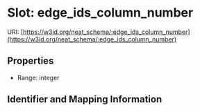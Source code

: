 # Slot: edge_ids_column_number

URI: [https://w3id.org/neat_schema/:edge_ids_column_number](https://w3id.org/neat_schema/:edge_ids_column_number)



<!-- no inheritance hierarchy -->


## Properties

 * Range: integer



## Identifier and Mapping Information





